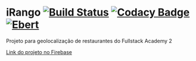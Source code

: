 # iRango [![Build Status](https://travis-ci.org/wescleymatos/iRango.svg?branch=master)](https://travis-ci.org/wescleymatos/iRango) [![Codacy Badge](https://api.codacy.com/project/badge/Grade/62a56fe46b3e48fb9203b9d1ccfd32d2)](https://www.codacy.com/app/wescleymatos/iRango?utm_source=github.com&amp;utm_medium=referral&amp;utm_content=wescleymatos/iRango&amp;utm_campaign=Badge_Grade) [![Ebert](https://ebertapp.io/github/wescleymatos/iRango.svg)](https://ebertapp.io/github/wescleymatos/iRango)

Projeto para geolocalização de restaurantes do Fullstack Academy 2

[Link do projeto no Firebase](https://irango-62221.firebaseapp.com/)
